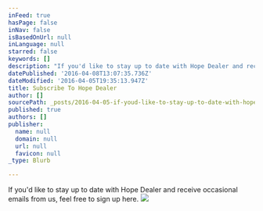 ```yaml
---
inFeed: true
hasPage: false
inNav: false
isBasedOnUrl: null
inLanguage: null
starred: false
keywords: []
description: "If you'd like to stay up to date with Hope Dealer and receive occasional emails from us, feel free to sign up here."
datePublished: '2016-04-08T13:07:35.736Z'
dateModified: '2016-04-05T19:35:13.947Z'
title: Subscribe To Hope Dealer
author: []
sourcePath: _posts/2016-04-05-if-youd-like-to-stay-up-to-date-with-hope-dealer-and-receiv.md
published: true
authors: []
publisher:
  name: null
  domain: null
  url: null
  favicon: null
_type: Blurb

---
```

If you'd like to stay up to date with Hope Dealer and receive occasional emails from us, feel free to sign up here.
![](https://the-grid-user-content.s3-us-west-2.amazonaws.com/b5f4d045-8913-4206-82ed-e76dfc7a699c.jpg)